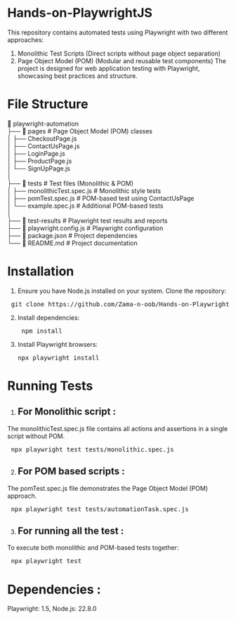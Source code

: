 # Hands-on-PlaywrightJS
This repository contains automated tests using Playwright with two different approaches:
  1. Monolithic Test Scripts (Direct scripts without page object separation)
  2. Page Object Model (POM) (Modular and reusable test components) 
The project is designed for web application testing with Playwright, showcasing best practices and structure.

# File Structure
📁 playwright-automation  
├── 📁 pages                      # Page Object Model (POM) classes  
│   ├── CheckoutPage.js  
│   ├── ContactUsPage.js  
│   ├── LoginPage.js  
│   ├── ProductPage.js  
│   └── SignUpPage.js  
│  
├── 📁 tests                     # Test files (Monolithic & POM)  
│   ├── monolithicTest.spec.js        # Monolithic style tests  
│   ├── pomTest.spec.js    # POM-based test using ContactUsPage  
│   └── example.spec.js           # Additional POM-based tests  
│  
├── 📁 test-results              # Playwright test results and reports  
├── 📄 playwright.config.js      # Playwright configuration  
├── 📄 package.json              # Project dependencies  
└── 📄 README.md                 # Project documentation  

# Installation
1. Ensure you have Node.js installed on your system.
Clone the repository:
  <pre> git clone https://github.com/Zama-n-oob/Hands-on-PlaywrightJS.git </pre>

2. Install dependencies:
   <pre> npm install </pre> 

4. Install Playwright browsers:
   <pre>npx playwright install</pre>  

# Running Tests
1. ## For Monolithic script :
The monolithicTest.spec.js file contains all actions and assertions in a single script without POM.
   <pre> npx playwright test tests/monolithic.spec.js </pre> 
 
2. ## For POM based scripts :
The pomTest.spec.js file demonstrates the Page Object Model (POM) approach.
   <pre> npx playwright test tests/automationTask.spec.js </pre>

3. ## For running all the test :
To execute both monolithic and POM-based tests together:
   <pre> npx playwright test </pre>

# Dependencies :
Playwright: 1.5,
Node.js: 22.8.0

